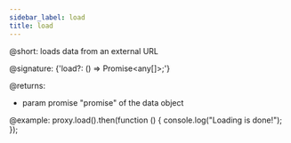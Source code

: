 ```yaml
---
sidebar_label: load
title: load
---          
```


@short: loads data from an external URL

@signature: {'load?: () => Promise<any[]>;'}

@returns: 
- param     promise      "promise" of the data object

@example:
proxy.load().then(function () {
   console.log("Loading is done!");
});
